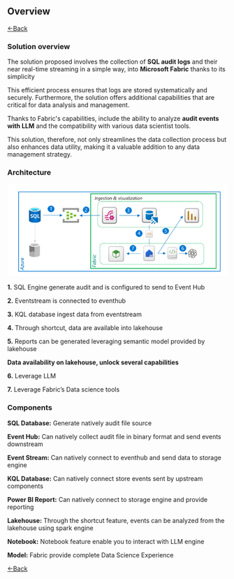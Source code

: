## Overview 
[<-Back](./Readme.md)

### Solution overview
The solution proposed involves the collection of **SQL audit logs** and their near real-time streaming in a simple way, into **Microsoft Fabric** thanks to its simplicity

This efficient process ensures that logs are stored systematically and securely.
Furthermore, the solution offers additional capabilities that are critical for data analysis and management.

Thanks to Fabric's capabilities, include the ability to analyze **audit events with LLM** and the compatibility with various data scientist tools. 

This solution, therefore, not only streamlines the data collection process but also enhances data utility, making it a valuable addition to any data management strategy.

### Architecture
![architecture](./images/overview/architecture.png)

**1.** SQL Engine generate audit and is configured to send to Event Hub

**2.** Eventstream is connected to eventhub
   
**3.** KQL database ingest data from eventstream

**4.** Through shortcut, data are available into lakehouse

**5.** Reports can be generated leveraging semantic model provided by lakehouse

**Data availability on lakehouse, unlock several capabilities**

**6.** Leverage LLM

**7.** Leverage Fabric’s Data science tools

### Components

**SQL Database:** Generate natively audit file source

**Event Hub:** Can natively collect audit file in binary format and send events downstream

**Event Stream:** Can natively connect to eventhub and send data to storage engine

**KQL Database:** Can natively connect store events sent by upstream components

**Power BI Report:** Can natively connect to storage engine and provide reporting

**Lakehouse:** Through the shortcut feature, events can be analyzed from the lakehouse using spark engine

**Notebook:** Notebook feature enable you to interact with LLM engine

**Model:** Fabric provide complete Data Science Experience

[<-Back](./Readme.md)